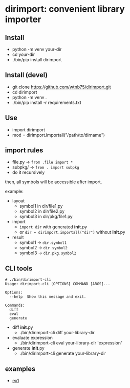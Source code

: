 # dirimport: convenient library importer

## Install

- python -m venv your-dir
- cd your-dir
- ./bin/pip install dirimport

## Install (devel)

- git clone https://github.com/wtnb75/dirimport.git
- cd dirimport
- python -m venv .
- ./bin/pip install -r requirements.txt

## Use

- import dirimport
- mod = dirimport.importall("/path/to/dirname")

## import rules

- file.py -> `from .file import *`
- subpkg/ -> `from . import subpkg`
- do it recursively

then, all symbols will be accessible after import.

example:

- layout
  - symbol1 in dir/file1.py
  - symbol2 in dir/file2.py
  - symbol3 in dir/pkg/file1.py
- import
  - `import dir` with generated __init__.py
  - or `dir = dirimport.importall("dir")` without __init__.py
- result
  - symbol1 -> `dir.symbol1`
  - symbol2 -> `dir.symbol2`
  - symbol3 -> `dir.pkg.symbol2`

## CLI tools

```
# ./bin/dirimport-cli
Usage: dirimport-cli [OPTIONS] COMMAND [ARGS]...

Options:
  --help  Show this message and exit.

Commands:
  diff
  eval
  generate
```

- diff __init__.py
  - ./bin/dirimport-cli diff your-library-dir
- evaluate expression
  - ./bin/dirimport-cli eval your-library-dir 'expression'
- generate __init__.py
  - ./bin/dirimport-cli generate your-library-dir

## examples

- [ex1](examples/ex1.ipynb)
